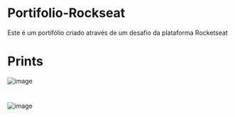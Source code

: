 # Portifolio-Rockseat
Este é um portifólio criado através de um desafio da plataforma Rocketseat

# Prints

![image](https://user-images.githubusercontent.com/106703317/178595457-cc043373-a103-488d-90c8-90f62e3729df.png)

#

![image](https://user-images.githubusercontent.com/106703317/178595519-a01bee72-b7d7-4257-95ef-0d289d1e8027.png)
